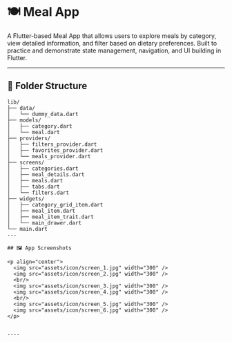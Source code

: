 # 🍽️ Meal App

A Flutter-based Meal App that allows users to explore meals by category, view detailed information, and filter based on dietary preferences. Built to practice and demonstrate state management, navigation, and UI building in Flutter.

---

## 📁 Folder Structure

```plaintext
lib/
├── data/
│   └── dummy_data.dart
├── models/
│   ├── category.dart
│   └── meal.dart
├── providers/
│   ├── filters_provider.dart
│   ├── favorites_provider.dart
│   └── meals_provider.dart
├── screens/
│   ├── categories.dart
│   ├── meal_details.dart
│   ├── meals.dart
│   ├── tabs.dart
│   └── filters.dart
├── widgets/
│   ├── category_grid_item.dart
│   ├── meal_item.dart
│   ├── meal_item_trait.dart
│   └── main_drawer.dart
└── main.dart
---

## 🖼️ App Screenshots

<p align="center">
  <img src="assets/icon/screen_1.jpg" width="300" />
  <img src="assets/icon/screen_2.jpg" width="300" />
  <br/>
  <img src="assets/icon/screen_3.jpg" width="300" />
  <img src="assets/icon/screen_4.jpg" width="300" />
  <br/>
  <img src="assets/icon/screen_5.jpg" width="300" />
  <img src="assets/icon/screen_6.jpg" width="300" />
</p>


----

